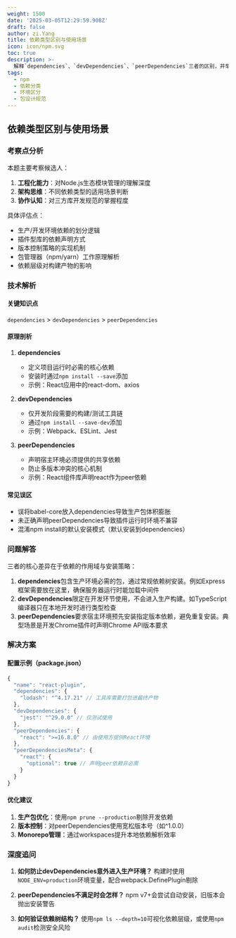 ```yaml
---
weight: 1500
date: '2025-03-05T12:29:59.908Z'
draft: false
author: zi.Yang
title: 依赖类型区别与使用场景
icon: icon/npm.svg
toc: true
description: >-
  解释`dependencies`、`devDependencies`、`peerDependencies`三者的区别，并举例说明各自适用的场景（如生产依赖、开发工具、插件宿主环境）。
tags:
  - npm
  - 依赖分类
  - 环境区分
  - 包设计规范
---
```


## 依赖类型区别与使用场景

### 考察点分析

本题主要考察候选人：

1. **工程化能力**：对Node.js生态模块管理的理解深度
2. **架构思维**：不同依赖类型的适用场景判断
3. **协作认知**：对三方库开发规范的掌握程度

具体评估点：

- 生产/开发环境依赖的划分逻辑
- 插件型库的依赖声明方式
- 版本控制策略的实现机制
- 包管理器（npm/yarn）工作原理解析
- 依赖层级对构建产物的影响

### 技术解析

#### 关键知识点

`dependencies` > `devDependencies` > `peerDependencies`

#### 原理剖析

1. **dependencies**
   - 定义项目运行时必需的核心依赖
   - 安装时通过`npm install --save`添加
   - 示例：React应用中的react-dom、axios

2. **devDependencies**
   - 仅开发阶段需要的构建/测试工具链
   - 通过`npm install --save-dev`添加
   - 示例：Webpack、ESLint、Jest

3. **peerDependencies**
   - 声明宿主环境必须提供的共享依赖
   - 防止多版本冲突的核心机制
   - 示例：React组件库声明react作为peer依赖

#### 常见误区

- 误将babel-core放入dependencies导致生产包体积膨胀
- 未正确声明peerDependencies导致插件运行时环境不兼容
- 混淆npm install的默认安装模式（默认安装到dependencies）

### 问题解答

三者的核心差异在于依赖的作用域与安装策略：

1. **dependencies**包含生产环境必需的包，通过常规依赖树安装。例如Express框架需要放在这里，确保服务器运行时能加载中间件
2. **devDependencies**限定在开发环节使用，不会进入生产构建。如TypeScript编译器只在本地开发时进行类型检查
3. **peerDependencies**要求宿主环境预先安装指定版本依赖，避免重复安装。典型场景是开发Chrome插件时声明Chrome API版本要求

### 解决方案

#### 配置示例（package.json）

```javascript
{
  "name": "react-plugin",
  "dependencies": {
    "lodash": "^4.17.21" // 工具库需要打包进最终产物
  },
  "devDependencies": {
    "jest": "^29.0.0" // 仅测试使用
  },
  "peerDependencies": {
    "react": ">=16.8.0" // 由使用方提供React环境
  },
  "peerDependenciesMeta": {
    "react": {
      "optional": true // 声明peer依赖非必需
    }
  }
}
```

#### 优化建议

1. **生产包优化**：使用`npm prune --production`剔除开发依赖
2. **版本控制**：对peerDependencies使用宽松版本号（如^1.0.0）
3. **Monorepo管理**：通过workspaces提升本地依赖解析效率

### 深度追问

1. **如何防止devDependencies意外进入生产环境？**
   构建时使用`NODE_ENV=production`环境变量，配合webpack.DefinePlugin剔除

2. **peerDependencies不满足时会怎样？**
   npm v7+会尝试自动安装，旧版本会抛出安装警告

3. **如何验证依赖树结构？**
   使用`npm ls --depth=10`可视化依赖层级，或使用`npm audit`检测安全风险
